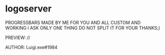 # logoserver

PROGRESSBARS MADE BY ME FOR YOU AND ALL CUSTOM AND WORKING I ASK ONLY ONE THING DO NOT SPLIT IT FOR YOUR THANKS;)

PREVIEW: //

AUTHOR: Luigi.exe#1984

